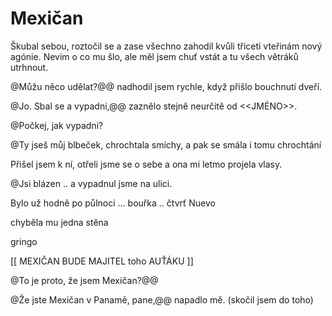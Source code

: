 Mexičan
=======

Škubal sebou, roztočil se a zase všechno zahodil kvůli třiceti vteřinám nový agónie.
Nevim o co mu šlo, ale měl jsem chuť vstát a tu   všech větráků utrhnout.

@Můžu něco udělat?@@ nadhodil jsem rychle, když přišlo bouchnutí dveří.

@Jo. Sbal se a vypadni,@@ zaznělo stejně neurčitě od <<JMÉNO>>.

@Počkej, jak vypadni?

@Ty jseš můj blbeček, chrochtala smíchy, a pak se smála i tomu chrochtání

Přišel jsem k ní, otřeli jsme se o sebe a ona mi letmo projela vlasy.

@Jsi blázen .. a vypadnul jsme na ulici.

Bylo už hodně po půlnoci ... bouřka .. čtvrť Nuevo 


chyběla mu jedna stěna 


gringo

[[ MEXIČAN BUDE MAJITEL toho AUŤÁKU ]]

@To je proto, že jsem Mexičan?@@

@Že jste Mexičan v Panamě, pane,@@ napadlo mě. (skočil jsem do toho)

